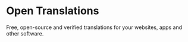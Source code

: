 # Open Translations

Free, open-source and verified translations for your websites, apps and other 
software.

